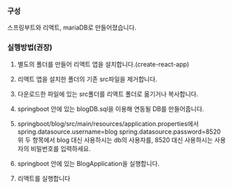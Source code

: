 ### 구성
스프링부트와 리액트, mariaDB로 만들어졌습니다.


### 실행방법(권장)
1. 별도의 폴더를 만들어 리액트 앱을 설치합니다.(create-react-app)

2. 리액트 앱을 설치한 폴더의 기존 src파일을 제거합니다.

3. 다운로드한 파일에 있는 src폴더를 리액트 폴더로 옮기거나 복사합니다.

4. springboot 안에 있는 blogDB.sql을 이용해 연동될 DB를 만들어줍니다.

5. springboot/blog/src/main/resources/application.properties에서
    spring.datasource.username=blog
    spring.datasource.password=8520
    위 두 항목에서 blog 대신 사용하시는 db의 사용자를, 8520 대신 사용하시는 사용자의 비밀번호를 입력하세요.
6. springboot 안에 있는 BlogApplication을 실행합니다.

7. 리액트를 실행합니다